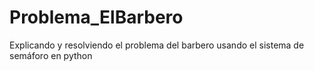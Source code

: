 # Problema_ElBarbero
Explicando y resolviendo el problema del barbero usando el sistema de semáforo en python
